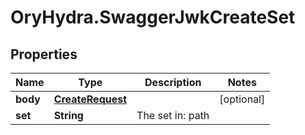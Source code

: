 # OryHydra.SwaggerJwkCreateSet

## Properties
Name | Type | Description | Notes
------------ | ------------- | ------------- | -------------
**body** | [**CreateRequest**](CreateRequest.md) |  | [optional] 
**set** | **String** | The set in: path | 


